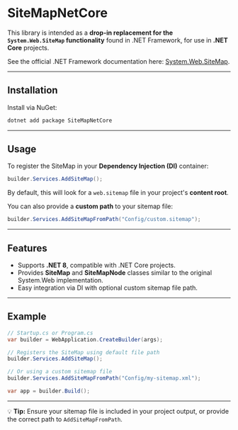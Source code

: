 # SiteMapNetCore

This library is intended as a **drop-in replacement for the `System.Web.SiteMap` functionality** found in .NET Framework, for use in **.NET Core** projects.

See the official .NET Framework documentation here: [System.Web.SiteMap](https://learn.microsoft.com/en-us/dotnet/api/system.web.sitemap?view=netframework-4.8.1).

---

## Installation

Install via NuGet:

```bash
dotnet add package SiteMapNetCore
```

---

## Usage

To register the SiteMap in your **Dependency Injection (DI)** container:

```csharp
builder.Services.AddSiteMap();
```

By default, this will look for a `web.sitemap` file in your project's **content root**.

You can also provide a **custom path** to your sitemap file:

```csharp
builder.Services.AddSiteMapFromPath("Config/custom.sitemap");
```

---

## Features

* Supports **.NET 8**, compatible with .NET Core projects.
* Provides **SiteMap** and **SiteMapNode** classes similar to the original System.Web implementation.
* Easy integration via DI with optional custom sitemap file path.

---

## Example

```csharp
// Startup.cs or Program.cs
var builder = WebApplication.CreateBuilder(args);

// Registers the SiteMap using default file path
builder.Services.AddSiteMap();

// Or using a custom sitemap file
builder.Services.AddSiteMapFromPath("Config/my-sitemap.xml");

var app = builder.Build();
```

---

💡 **Tip:** Ensure your sitemap file is included in your project output, or provide the correct path to `AddSiteMapFromPath`.
